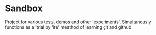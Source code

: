 # Sandbox
Project for various tests, demos and other 'experiments'.
Simultanously functions as a 'trial by fire' meathod of learning git and github
